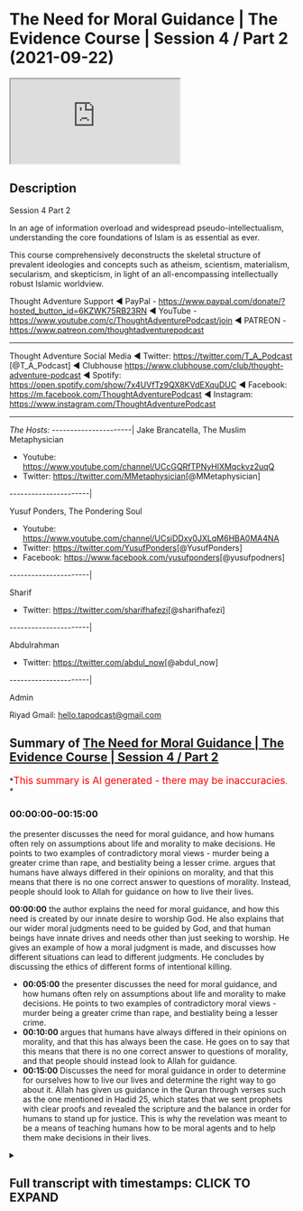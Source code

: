 # The Need for Moral Guidance | The Evidence Course | Session 4 / Part 2 (2021-09-22)

<iframe loading='lazy' allow='autoplay' src='https://www.youtube.com/embed/Krwadk8F6nU'></iframe>

## Description

Session 4  Part 2

In an age of information overload and widespread pseudo-intellectualism, understanding the core foundations of Islam is as essential as ever.

This course comprehensively deconstructs the skeletal structure of prevalent ideologies and concepts such as atheism, scientism, materialism, secularism, and skepticism, in light of an all-encompassing intellectually robust Islamic worldview.

Thought Adventure Support
◄ PayPal - <https://www.paypal.com/donate/?hosted_button_id=6KZWK75RB23RN>
◄ YouTube - <https://www.youtube.com/c/ThoughtAdventurePodcast/join>
◄ PATREON - <https://www.patreon.com/thoughtadventurepodcast>
____________________________________________________________________

Thought Adventure Social Media
◄ Twitter: <https://twitter.com/T_A_Podcast​​> [@T_A_Podcast]
◄ Clubhouse <https://www.clubhouse.com/club/thought-adventure-podcast>
◄ Spotify: <https://open.spotify.com/show/7x4UVfTz9QX8KVdEXquDUC>
◄ Facebook: <https://m.facebook.com/ThoughtAdventurePodcast>
◄ Instagram: <https://www.instagram.com/ThoughtAdventurePodcast​>

----------------------------------------------------------------

*The Hosts:*
----------------------|
Jake Brancatella, The Muslim Metaphysician

- Youtube: <https://www.youtube.com/channel/UCcGQRfTPNyHlXMqckvz2uqQ>
- Twitter:  <https://twitter.com/MMetaphysician​​> [@MMetaphysician]

----------------------|

Yusuf Ponders, The Pondering Soul

- Youtube: <https://www.youtube.com/channel/UCsiDDxy0JXLqM6HBA0MA4NA>
- Twitter: <https://twitter.com/YusufPonders​​> [@YusufPonders]
- Facebook: <https://www.facebook.com/yusufponders​> [@yusufpodners]

----------------------|

Sharif

- Twitter: <https://twitter.com/sharifhafezi​​> [@sharifhafezi]

----------------------|

Abdulrahman

- Twitter: <https://twitter.com/abdul_now​> [@abdul_now]

----------------------|

Admin

Riyad
Gmail: hello.tapodcast@gmail.com

## Summary of [The Need for Moral Guidance | The Evidence Course | Session 4 / Part 2](https://www.youtube.com/watch?v=Krwadk8F6nU)

*<span style="color:red; font-size:125%">This summary is AI generated - there may be inaccuracies</span>. *

### <a onclick="modifyYTiframeseektime('0')">00:00:00-00:15:00</a>

 the presenter discusses the need for moral guidance, and how humans often rely on assumptions about life and morality to make decisions. He points to two examples of contradictory moral views - murder being a greater crime than rape, and bestiality being a lesser crime. argues that humans have always differed in their opinions on morality, and that this means that there is no one correct answer to questions of morality. Instead, people should look to Allah for guidance on how to live their lives.

**<a onclick="modifyYTiframeseektime('0')">00:00:00</a>**  the author explains the need for moral guidance, and how this need is created by our innate desire to worship God. He also explains that our wider moral judgments need to be guided by God, and that human beings have innate drives and needs other than just seeking to worship. He gives an example of how a moral judgment is made, and discusses how different situations can lead to different judgments. He concludes by discussing the ethics of different forms of intentional killing.

- **<a onclick="modifyYTiframeseektime('300')">00:05:00</a>**  the presenter discusses the need for moral guidance, and how humans often rely on assumptions about life and morality to make decisions. He points to two examples of contradictory moral views - murder being a greater crime than rape, and bestiality being a lesser crime.
- **<a onclick="modifyYTiframeseektime('600')">00:10:00</a>** argues that humans have always differed in their opinions on morality, and that this has always been the case. He goes on to say that this means that there is no one correct answer to questions of morality, and that people should instead look to Allah for guidance.
- **<a onclick="modifyYTiframeseektime('900')">00:15:00</a>** Discusses the need for moral guidance in order to determine for ourselves how to live our lives and determine the right way to go about it. Allah has given us guidance in the Quran through verses such as the one mentioned in Hadid 25, which states that we sent prophets with clear proofs and revealed the scripture and the balance in order for humans to stand up for justice. This is why the revelation was meant to be a means of teaching humans how to be moral agents and to help them make decisions in their lives.

<details><summary><h2>Full transcript with timestamps: CLICK TO EXPAND</h2></summary>

<a onclick="modifyYTiframeseektime('14')">0:00:14</a> i want you to imagine you had one  
<a onclick="modifyYTiframeseektime('16')">0:00:16</a> healthy individual he's got healthy  
<a onclick="modifyYTiframeseektime('18')">0:00:18</a> heart healthy lungs healthy liver  
<a onclick="modifyYTiframeseektime('21')">0:00:21</a> healthy kidneys he's a healthy  
<a onclick="modifyYTiframeseektime('23')">0:00:23</a> uh person  
<a onclick="modifyYTiframeseektime('25')">0:00:25</a> but then you had four unhealthy people  
<a onclick="modifyYTiframeseektime('28')">0:00:28</a> one who needs a heart one who needs a  
<a onclick="modifyYTiframeseektime('31')">0:00:31</a> lungs one who needs liver and one who  
<a onclick="modifyYTiframeseektime('33')">0:00:33</a> needs kidneys  
<a onclick="modifyYTiframeseektime('34')">0:00:34</a> and they need these things to live  
<a onclick="modifyYTiframeseektime('37')">0:00:37</a> in this scenario would it be ethical  
<a onclick="modifyYTiframeseektime('40')">0:00:40</a> would it be the moral thing to do to  
<a onclick="modifyYTiframeseektime('42')">0:00:42</a> kill that one healthy person  
<a onclick="modifyYTiframeseektime('45')">0:00:45</a> harvest their organs in order to save  
<a onclick="modifyYTiframeseektime('47')">0:00:47</a> for people  
<a onclick="modifyYTiframeseektime('48')">0:00:48</a> isn't this maximizing the greatest good  
<a onclick="modifyYTiframeseektime('51')">0:00:51</a> for the greatest number of people  
<a onclick="modifyYTiframeseektime('53')">0:00:53</a> is it a moral thing to do  
<a onclick="modifyYTiframeseektime('57')">0:00:57</a> so in first part in the first part of  
<a onclick="modifyYTiframeseektime('59')">0:00:59</a> this section of need for messengers we  
<a onclick="modifyYTiframeseektime('61')">0:01:01</a> spent some time talking about and  
<a onclick="modifyYTiframeseektime('64')">0:01:04</a> explaining the fitra of the human being  
<a onclick="modifyYTiframeseektime('66')">0:01:06</a> the fact that human beings have this  
<a onclick="modifyYTiframeseektime('68')">0:01:08</a> innate desire to worship which was  
<a onclick="modifyYTiframeseektime('70')">0:01:10</a> ultimately created by allah  
<a onclick="modifyYTiframeseektime('73')">0:01:13</a> however in this part  
<a onclick="modifyYTiframeseektime('75')">0:01:15</a> i want to expand our understanding of  
<a onclick="modifyYTiframeseektime('77')">0:01:17</a> the human nature  
<a onclick="modifyYTiframeseektime('79')">0:01:19</a> and explain that not only  
<a onclick="modifyYTiframeseektime('82')">0:01:22</a> would our instinct to worship require  
<a onclick="modifyYTiframeseektime('84')">0:01:24</a> regulating from allah from the creator  
<a onclick="modifyYTiframeseektime('87')">0:01:27</a> but also  
<a onclick="modifyYTiframeseektime('88')">0:01:28</a> our wider moral judgments we make needs  
<a onclick="modifyYTiframeseektime('91')">0:01:31</a> to be guided from by allah  
<a onclick="modifyYTiframeseektime('94')">0:01:34</a> you see human beings we've been created  
<a onclick="modifyYTiframeseektime('96')">0:01:36</a> with needs  
<a onclick="modifyYTiframeseektime('98')">0:01:38</a> and with drives  
<a onclick="modifyYTiframeseektime('99')">0:01:39</a> other drives other than just seeking to  
<a onclick="modifyYTiframeseektime('101')">0:01:41</a> worship so for example we have the drive  
<a onclick="modifyYTiframeseektime('103')">0:01:43</a> to eat to drink to sleep  
<a onclick="modifyYTiframeseektime('106')">0:01:46</a> we also have the drive within us to form  
<a onclick="modifyYTiframeseektime('109')">0:01:49</a> relationships with other people like  
<a onclick="modifyYTiframeseektime('111')">0:01:51</a> family bonds like living and interacting  
<a onclick="modifyYTiframeseektime('114')">0:01:54</a> with our neighbors like engaging in  
<a onclick="modifyYTiframeseektime('116')">0:01:56</a> trade like establishing security and  
<a onclick="modifyYTiframeseektime('118')">0:01:58</a> cooperation with other people  
<a onclick="modifyYTiframeseektime('121')">0:02:01</a> how then do we organize these types of  
<a onclick="modifyYTiframeseektime('124')">0:02:04</a> relationships this is part of us this is  
<a onclick="modifyYTiframeseektime('126')">0:02:06</a> what it means to be a human being to  
<a onclick="modifyYTiframeseektime('128')">0:02:08</a> live within a social society socially  
<a onclick="modifyYTiframeseektime('131')">0:02:11</a> with other people and interact so how  
<a onclick="modifyYTiframeseektime('133')">0:02:13</a> then do we regulate these types of  
<a onclick="modifyYTiframeseektime('135')">0:02:15</a> relationships  
<a onclick="modifyYTiframeseektime('136')">0:02:16</a> and not just that but also within human  
<a onclick="modifyYTiframeseektime('140')">0:02:20</a> beings we have this desire to do good  
<a onclick="modifyYTiframeseektime('143')">0:02:23</a> meaning we have this desire to seek the  
<a onclick="modifyYTiframeseektime('146')">0:02:26</a> moral or ethical value behind the  
<a onclick="modifyYTiframeseektime('148')">0:02:28</a> actions that we perform  
<a onclick="modifyYTiframeseektime('150')">0:02:30</a> so this innate desire to be moral as  
<a onclick="modifyYTiframeseektime('152')">0:02:32</a> well as being able you know this desire  
<a onclick="modifyYTiframeseektime('154')">0:02:34</a> to satisfy our instincts and biological  
<a onclick="modifyYTiframeseektime('156')">0:02:36</a> needs by interacting with others etc  
<a onclick="modifyYTiframeseektime('160')">0:02:40</a> we need to ask the question how do we do  
<a onclick="modifyYTiframeseektime('162')">0:02:42</a> this  
<a onclick="modifyYTiframeseektime('163')">0:02:43</a> while still being moral agents so how do  
<a onclick="modifyYTiframeseektime('165')">0:02:45</a> i go out and interact with my family or  
<a onclick="modifyYTiframeseektime('168')">0:02:48</a> with neighbors or how do i interact with  
<a onclick="modifyYTiframeseektime('170')">0:02:50</a> the ruler or how does a rule interact  
<a onclick="modifyYTiframeseektime('171')">0:02:51</a> with me while being moral agents while  
<a onclick="modifyYTiframeseektime('174')">0:02:54</a> being able to be considered moral  
<a onclick="modifyYTiframeseektime('176')">0:02:56</a> now some people would argue  
<a onclick="modifyYTiframeseektime('178')">0:02:58</a> that we innately know whether an act is  
<a onclick="modifyYTiframeseektime('181')">0:03:01</a> moral or immoral we just simply have to  
<a onclick="modifyYTiframeseektime('183')">0:03:03</a> observe the act  
<a onclick="modifyYTiframeseektime('185')">0:03:05</a> in and of itself  
<a onclick="modifyYTiframeseektime('186')">0:03:06</a> but we need to ask  
<a onclick="modifyYTiframeseektime('188')">0:03:08</a> is it really moral  
<a onclick="modifyYTiframeseektime('190')">0:03:10</a> how do we know that our innate desire or  
<a onclick="modifyYTiframeseektime('193')">0:03:13</a> innate feeling that says something is  
<a onclick="modifyYTiframeseektime('195')">0:03:15</a> right or wrong is really a moral  
<a onclick="modifyYTiframeseektime('198')">0:03:18</a> judgment because a moral judgment is an  
<a onclick="modifyYTiframeseektime('200')">0:03:20</a> intellectual process  
<a onclick="modifyYTiframeseektime('202')">0:03:22</a> so let me give you an example killing  
<a onclick="modifyYTiframeseektime('205')">0:03:25</a> a number of people would normally say  
<a onclick="modifyYTiframeseektime('207')">0:03:27</a> our killing is innately wrong you can't  
<a onclick="modifyYTiframeseektime('210')">0:03:30</a> kill  
<a onclick="modifyYTiframeseektime('211')">0:03:31</a> however when making a moral judgment we  
<a onclick="modifyYTiframeseektime('214')">0:03:34</a> don't just look at the act itself  
<a onclick="modifyYTiframeseektime('216')">0:03:36</a> but also the circumstances behind the  
<a onclick="modifyYTiframeseektime('218')">0:03:38</a> action and the motivation of the person  
<a onclick="modifyYTiframeseektime('221')">0:03:41</a> or people who've done the action  
<a onclick="modifyYTiframeseektime('223')">0:03:43</a> so if we just say killing is innately  
<a onclick="modifyYTiframeseektime('226')">0:03:46</a> wrong  
<a onclick="modifyYTiframeseektime('227')">0:03:47</a> does that mean  
<a onclick="modifyYTiframeseektime('229')">0:03:49</a> that if a person who  
<a onclick="modifyYTiframeseektime('231')">0:03:51</a> you know goes out and intentionally  
<a onclick="modifyYTiframeseektime('234')">0:03:54</a> kills another person  
<a onclick="modifyYTiframeseektime('236')">0:03:56</a> you know out of premeditative intention  
<a onclick="modifyYTiframeseektime('239')">0:03:59</a> would he be considered equivalent  
<a onclick="modifyYTiframeseektime('241')">0:04:01</a> morally equivalent to the one who you  
<a onclick="modifyYTiframeseektime('244')">0:04:04</a> know accidentally killed a person you  
<a onclick="modifyYTiframeseektime('246')">0:04:06</a> know maybe they were driving down the  
<a onclick="modifyYTiframeseektime('248')">0:04:08</a> street the tire burst and they drove  
<a onclick="modifyYTiframeseektime('250')">0:04:10</a> into a person  
<a onclick="modifyYTiframeseektime('252')">0:04:12</a> or what about the person who killed in  
<a onclick="modifyYTiframeseektime('254')">0:04:14</a> self-defense is he going to be morally  
<a onclick="modifyYTiframeseektime('257')">0:04:17</a> equivalent to the one who killed  
<a onclick="modifyYTiframeseektime('259')">0:04:19</a> premeditatively or even the one who  
<a onclick="modifyYTiframeseektime('262')">0:04:22</a> killed  
<a onclick="modifyYTiframeseektime('262')">0:04:22</a> as an accident  
<a onclick="modifyYTiframeseektime('264')">0:04:24</a> or what about the state  
<a onclick="modifyYTiframeseektime('266')">0:04:26</a> that adjudicates that a person should be  
<a onclick="modifyYTiframeseektime('268')">0:04:28</a> killed and  
<a onclick="modifyYTiframeseektime('269')">0:04:29</a> executed because he committed murder as  
<a onclick="modifyYTiframeseektime('273')">0:04:33</a> an example and this is based upon the  
<a onclick="modifyYTiframeseektime('274')">0:04:34</a> law of that particular country  
<a onclick="modifyYTiframeseektime('276')">0:04:36</a> or even if we argue that killing  
<a onclick="modifyYTiframeseektime('278')">0:04:38</a> intentionally intentionally is always  
<a onclick="modifyYTiframeseektime('280')">0:04:40</a> wrong does that make euthanasia always  
<a onclick="modifyYTiframeseektime('284')">0:04:44</a> wrong  
<a onclick="modifyYTiframeseektime('285')">0:04:45</a> was it wrong for the british to enter  
<a onclick="modifyYTiframeseektime('287')">0:04:47</a> the world war ii and its soldiers  
<a onclick="modifyYTiframeseektime('290')">0:04:50</a> intentionally killed nazi soldiers  
<a onclick="modifyYTiframeseektime('293')">0:04:53</a> and we haven't even started talking  
<a onclick="modifyYTiframeseektime('294')">0:04:54</a> about abortion yet so this is also  
<a onclick="modifyYTiframeseektime('297')">0:04:57</a> another form of intentional killing and  
<a onclick="modifyYTiframeseektime('299')">0:04:59</a> the question then becomes also uh more  
<a onclick="modifyYTiframeseektime('301')">0:05:01</a> than you know about whether it's live or  
<a onclick="modifyYTiframeseektime('303')">0:05:03</a> not  
<a onclick="modifyYTiframeseektime('304')">0:05:04</a> but the point i'm trying to say is that  
<a onclick="modifyYTiframeseektime('306')">0:05:06</a> if you look at the act in and of itself  
<a onclick="modifyYTiframeseektime('309')">0:05:09</a> you can't say that the act tells us  
<a onclick="modifyYTiframeseektime('312')">0:05:12</a> whether it's morally right or morally  
<a onclick="modifyYTiframeseektime('314')">0:05:14</a> wrong so when people turn around say oh  
<a onclick="modifyYTiframeseektime('315')">0:05:15</a> you can just tell from your heart or you  
<a onclick="modifyYTiframeseektime('317')">0:05:17</a> can just tell inside of you or you're  
<a onclick="modifyYTiframeseektime('319')">0:05:19</a> born with this innate feeling that  
<a onclick="modifyYTiframeseektime('320')">0:05:20</a> something is morally wrong we don't even  
<a onclick="modifyYTiframeseektime('322')">0:05:22</a> look at morality in that way we don't  
<a onclick="modifyYTiframeseektime('324')">0:05:24</a> even look at the action that way we look  
<a onclick="modifyYTiframeseektime('325')">0:05:25</a> at the circumstances we look at the  
<a onclick="modifyYTiframeseektime('328')">0:05:28</a> motivations of the individuals and then  
<a onclick="modifyYTiframeseektime('330')">0:05:30</a> we start to make certain judgments upon  
<a onclick="modifyYTiframeseektime('336')">0:05:36</a> that so it's not the actual moral act  
<a onclick="modifyYTiframeseektime('339')">0:05:39</a> that gives us the moral judgment but  
<a onclick="modifyYTiframeseektime('341')">0:05:41</a> it's something else and in fact it's  
<a onclick="modifyYTiframeseektime('342')">0:05:42</a> what we call the metaphysical principles  
<a onclick="modifyYTiframeseektime('345')">0:05:45</a> that we hold so these are the  
<a onclick="modifyYTiframeseektime('347')">0:05:47</a> assumptions that we have about life and  
<a onclick="modifyYTiframeseektime('350')">0:05:50</a> it's these assumptions and this outlook  
<a onclick="modifyYTiframeseektime('351')">0:05:51</a> and this moral viewpoint that we have  
<a onclick="modifyYTiframeseektime('353')">0:05:53</a> about life it actually comes before  
<a onclick="modifyYTiframeseektime('356')">0:05:56</a> we look at and sense the act  
<a onclick="modifyYTiframeseektime('358')">0:05:58</a> so we have these assumptions about what  
<a onclick="modifyYTiframeseektime('360')">0:06:00</a> life should be about what should be  
<a onclick="modifyYTiframeseektime('362')">0:06:02</a> morally good what should be morally evil  
<a onclick="modifyYTiframeseektime('364')">0:06:04</a> and then place that upon the axe that we  
<a onclick="modifyYTiframeseektime('366')">0:06:06</a> sense for example euthen euthanasia so  
<a onclick="modifyYTiframeseektime('369')">0:06:09</a> euthanasia what is that it's killing  
<a onclick="modifyYTiframeseektime('371')">0:06:11</a> somebody because maybe they're  
<a onclick="modifyYTiframeseektime('372')">0:06:12</a> terminally ill or maybe they're in  
<a onclick="modifyYTiframeseektime('374')">0:06:14</a> severe pain and they want to die  
<a onclick="modifyYTiframeseektime('377')">0:06:17</a> is his life  
<a onclick="modifyYTiframeseektime('379')">0:06:19</a> in term who's in terminal pain is it  
<a onclick="modifyYTiframeseektime('381')">0:06:21</a> worth saving  
<a onclick="modifyYTiframeseektime('383')">0:06:23</a> or not or is it morally right to allow  
<a onclick="modifyYTiframeseektime('386')">0:06:26</a> that person to kill himself or morally  
<a onclick="modifyYTiframeseektime('388')">0:06:28</a> right for a for him to ask a doctor kit  
<a onclick="modifyYTiframeseektime('390')">0:06:30</a> to kill him  
<a onclick="modifyYTiframeseektime('392')">0:06:32</a> now this presupposes certain assumptions  
<a onclick="modifyYTiframeseektime('395')">0:06:35</a> about morality one of those assumptions  
<a onclick="modifyYTiframeseektime('397')">0:06:37</a> is that this life is about maximizing or  
<a onclick="modifyYTiframeseektime('400')">0:06:40</a> the value of life is about maximizing  
<a onclick="modifyYTiframeseektime('403')">0:06:43</a> pleasure and benefit for the individual  
<a onclick="modifyYTiframeseektime('406')">0:06:46</a> individual and minimizing pain  
<a onclick="modifyYTiframeseektime('409')">0:06:49</a> so this is your purpose  
<a onclick="modifyYTiframeseektime('410')">0:06:50</a> and this then forms your moral outlook  
<a onclick="modifyYTiframeseektime('413')">0:06:53</a> so if a person is not maximizing his  
<a onclick="modifyYTiframeseektime('415')">0:06:55</a> pleasure  
<a onclick="modifyYTiframeseektime('417')">0:06:57</a> because he's in greater pain so his pain  
<a onclick="modifyYTiframeseektime('419')">0:06:59</a> supersedes his pleasure then really does  
<a onclick="modifyYTiframeseektime('422')">0:07:02</a> he  
<a onclick="modifyYTiframeseektime('423')">0:07:03</a> therefore you know see his life as being  
<a onclick="modifyYTiframeseektime('425')">0:07:05</a> worthwhile and therefore is it a right  
<a onclick="modifyYTiframeseektime('428')">0:07:08</a> is it morally correct in that situation  
<a onclick="modifyYTiframeseektime('430')">0:07:10</a> to minimize the pain to kill the  
<a onclick="modifyYTiframeseektime('433')">0:07:13</a> individual through euthanasia  
<a onclick="modifyYTiframeseektime('435')">0:07:15</a> euthanasia  
<a onclick="modifyYTiframeseektime('437')">0:07:17</a> this then results in us you know  
<a onclick="modifyYTiframeseektime('439')">0:07:19</a> constantly scratching our heads you know  
<a onclick="modifyYTiframeseektime('440')">0:07:20</a> as human beings trying to work out is it  
<a onclick="modifyYTiframeseektime('442')">0:07:22</a> morally good is it morally right  
<a onclick="modifyYTiframeseektime('444')">0:07:24</a> euthanasia right euthanasia wrong some  
<a onclick="modifyYTiframeseektime('446')">0:07:26</a> countries say it's allowed some  
<a onclick="modifyYTiframeseektime('447')">0:07:27</a> countries don't say it's allowed  
<a onclick="modifyYTiframeseektime('449')">0:07:29</a> but it shows us this contradictory  
<a onclick="modifyYTiframeseektime('451')">0:07:31</a> nature this problem that we have even if  
<a onclick="modifyYTiframeseektime('454')">0:07:34</a> we turn around and talk about this  
<a onclick="modifyYTiframeseektime('456')">0:07:36</a> maximizing benefit for the majority of  
<a onclick="modifyYTiframeseektime('458')">0:07:38</a> people and minimizing the pain uh  
<a onclick="modifyYTiframeseektime('460')">0:07:40</a> criteria  
<a onclick="modifyYTiframeseektime('462')">0:07:42</a> then you know we go got that scenario i  
<a onclick="modifyYTiframeseektime('464')">0:07:44</a> gave at the beginning about harvesting a  
<a onclick="modifyYTiframeseektime('467')">0:07:47</a> healthy person's body in order to save  
<a onclick="modifyYTiframeseektime('469')">0:07:49</a> for sick people well it follows from the  
<a onclick="modifyYTiframeseektime('471')">0:07:51</a> moral this follows from this moral  
<a onclick="modifyYTiframeseektime('473')">0:07:53</a> outlook of utilitarianism  
<a onclick="modifyYTiframeseektime('475')">0:07:55</a> but sure but it also clearly indicates  
<a onclick="modifyYTiframeseektime('477')">0:07:57</a> certain contradictions because people  
<a onclick="modifyYTiframeseektime('479')">0:07:59</a> don't live their life like that people  
<a onclick="modifyYTiframeseektime('481')">0:08:01</a> disagree with that in in in certain  
<a onclick="modifyYTiframeseektime('483')">0:08:03</a> cases anyway in most cases but there are  
<a onclick="modifyYTiframeseektime('486')">0:08:06</a> also loads of other examples that we can  
<a onclick="modifyYTiframeseektime('489')">0:08:09</a> give in order to highlight the  
<a onclick="modifyYTiframeseektime('490')">0:08:10</a> contradictions within human beings when  
<a onclick="modifyYTiframeseektime('493')">0:08:13</a> they make moral judgments and therefore  
<a onclick="modifyYTiframeseektime('495')">0:08:15</a> the inability for human beings to make  
<a onclick="modifyYTiframeseektime('497')">0:08:17</a> moral judgments for example bestiality  
<a onclick="modifyYTiframeseektime('500')">0:08:20</a> is a classic example you know is it  
<a onclick="modifyYTiframeseektime('502')">0:08:22</a> morally right or morally wrong now most  
<a onclick="modifyYTiframeseektime('505')">0:08:25</a> people probably say that's disgusting  
<a onclick="modifyYTiframeseektime('506')">0:08:26</a> that's morally wrong  
<a onclick="modifyYTiframeseektime('508')">0:08:28</a> but there are people who actually argue  
<a onclick="modifyYTiframeseektime('510')">0:08:30</a> it's a moral right and in fact you've  
<a onclick="modifyYTiframeseektime('512')">0:08:32</a> got the problem if you think you sh  
<a onclick="modifyYTiframeseektime('515')">0:08:35</a> that it's morally wrong  
<a onclick="modifyYTiframeseektime('517')">0:08:37</a> and in fact there is an argument that  
<a onclick="modifyYTiframeseektime('518')">0:08:38</a> one person proposed and he said and he  
<a onclick="modifyYTiframeseektime('522')">0:08:42</a> proposes not to articulate an argument  
<a onclick="modifyYTiframeseektime('524')">0:08:44</a> for bestiality but to show its  
<a onclick="modifyYTiframeseektime('526')">0:08:46</a> contradiction he said in most societies  
<a onclick="modifyYTiframeseektime('529')">0:08:49</a> murder is considered a greater crime  
<a onclick="modifyYTiframeseektime('531')">0:08:51</a> than rape  
<a onclick="modifyYTiframeseektime('533')">0:08:53</a> yeah so  
<a onclick="modifyYTiframeseektime('534')">0:08:54</a> if the question about bestiality is  
<a onclick="modifyYTiframeseektime('536')">0:08:56</a> wrong because you can't get consent of  
<a onclick="modifyYTiframeseektime('539')">0:08:59</a> the animal you know before  
<a onclick="modifyYTiframeseektime('541')">0:09:01</a> you know the  
<a onclick="modifyYTiframeseektime('542')">0:09:02</a> man or woman whatever starts doing some  
<a onclick="modifyYTiframeseektime('544')">0:09:04</a> dodgy things with the animal yeah  
<a onclick="modifyYTiframeseektime('547')">0:09:07</a> then  
<a onclick="modifyYTiframeseektime('548')">0:09:08</a> did you seek consent to kill the animal  
<a onclick="modifyYTiframeseektime('551')">0:09:11</a> and eat its meat  
<a onclick="modifyYTiframeseektime('552')">0:09:12</a> if you didn't believe it was morally  
<a onclick="modifyYTiframeseektime('554')">0:09:14</a> right or wrong to seek its consent to  
<a onclick="modifyYTiframeseektime('557')">0:09:17</a> kill it and eat it  
<a onclick="modifyYTiframeseektime('558')">0:09:18</a> and that's considered murder  
<a onclick="modifyYTiframeseektime('560')">0:09:20</a> then rape would be of a lesser degree  
<a onclick="modifyYTiframeseektime('564')">0:09:24</a> so by therefore the logic would follow  
<a onclick="modifyYTiframeseektime('566')">0:09:26</a> that bestiality being a lesser crime  
<a onclick="modifyYTiframeseektime('569')">0:09:29</a> would be allowed so he's trying to show  
<a onclick="modifyYTiframeseektime('571')">0:09:31</a> and trying to argue the point actually  
<a onclick="modifyYTiframeseektime('573')">0:09:33</a> this doesn't make a  
<a onclick="modifyYTiframeseektime('575')">0:09:35</a> you know this is the problem or the  
<a onclick="modifyYTiframeseektime('576')">0:09:36</a> contradiction of the the inconsistency  
<a onclick="modifyYTiframeseektime('578')">0:09:38</a> when human beings make these types of  
<a onclick="modifyYTiframeseektime('580')">0:09:40</a> decisions  
<a onclick="modifyYTiframeseektime('581')">0:09:41</a> but there are other people  
<a onclick="modifyYTiframeseektime('583')">0:09:43</a> like the moral philosopher peter singer  
<a onclick="modifyYTiframeseektime('585')">0:09:45</a> singer who actually argues that  
<a onclick="modifyYTiframeseektime('588')">0:09:48</a> bestiality should be made legal  
<a onclick="modifyYTiframeseektime('591')">0:09:51</a> he's actually says it should be made  
<a onclick="modifyYTiframeseektime('592')">0:09:52</a> legal  
<a onclick="modifyYTiframeseektime('593')">0:09:53</a> and that to be against bestiality is a  
<a onclick="modifyYTiframeseektime('596')">0:09:56</a> form of racism  
<a onclick="modifyYTiframeseektime('598')">0:09:58</a> known as speciesism yeah  
<a onclick="modifyYTiframeseektime('601')">0:10:01</a> so he's arguing that actually you know  
<a onclick="modifyYTiframeseektime('604')">0:10:04</a> why are you being prejudiced against the  
<a onclick="modifyYTiframeseektime('605')">0:10:05</a> cat and the dog yeah or the dolphin or  
<a onclick="modifyYTiframeseektime('607')">0:10:07</a> whatever is the orangutan you know if  
<a onclick="modifyYTiframeseektime('610')">0:10:10</a> love is love this is what his argument  
<a onclick="modifyYTiframeseektime('613')">0:10:13</a> is  
<a onclick="modifyYTiframeseektime('614')">0:10:14</a> similarly the same femoral philosopher  
<a onclick="modifyYTiframeseektime('616')">0:10:16</a> who's talking about racism towards  
<a onclick="modifyYTiframeseektime('618')">0:10:18</a> animals because you're not allowing  
<a onclick="modifyYTiframeseektime('619')">0:10:19</a> bestiality  
<a onclick="modifyYTiframeseektime('620')">0:10:20</a> also argued that it was morally right to  
<a onclick="modifyYTiframeseektime('623')">0:10:23</a> kill and  
<a onclick="modifyYTiframeseektime('624')">0:10:24</a> that kill an unborn child  
<a onclick="modifyYTiframeseektime('626')">0:10:26</a> and it was morally right to kill an  
<a onclick="modifyYTiframeseektime('629')">0:10:29</a> infant child as well so not only is it  
<a onclick="modifyYTiframeseektime('631')">0:10:31</a> right to kill an aborted you know a an  
<a onclick="modifyYTiframeseektime('633')">0:10:33</a> unborn child in the mother's womb but  
<a onclick="modifyYTiframeseektime('636')">0:10:36</a> also an infant child outside of the  
<a onclick="modifyYTiframeseektime('637')">0:10:37</a> mother's womb because he said look you  
<a onclick="modifyYTiframeseektime('640')">0:10:40</a> know he's trying to follow this logic  
<a onclick="modifyYTiframeseektime('642')">0:10:42</a> and show consistency and logic he said  
<a onclick="modifyYTiframeseektime('645')">0:10:45</a> if you can kill a child that's in the  
<a onclick="modifyYTiframeseektime('647')">0:10:47</a> mother's womb then what's the moral  
<a onclick="modifyYTiframeseektime('649')">0:10:49</a> difference between a child that's  
<a onclick="modifyYTiframeseektime('651')">0:10:51</a> outside of the mother's womb people say  
<a onclick="modifyYTiframeseektime('653')">0:10:53</a> well the child won't live without the  
<a onclick="modifyYTiframeseektime('655')">0:10:55</a> mother  
<a onclick="modifyYTiframeseektime('657')">0:10:57</a> being inside the womb  
<a onclick="modifyYTiframeseektime('659')">0:10:59</a> he said would the baby live  
<a onclick="modifyYTiframeseektime('661')">0:11:01</a> without the mother if the if the mother  
<a onclick="modifyYTiframeseektime('663')">0:11:03</a> didn't look after the baby  
<a onclick="modifyYTiframeseektime('665')">0:11:05</a> so they said no so therefore he said  
<a onclick="modifyYTiframeseektime('667')">0:11:07</a> well if you one is acceptable the other  
<a onclick="modifyYTiframeseektime('669')">0:11:09</a> one should be acceptable so if killing  
<a onclick="modifyYTiframeseektime('671')">0:11:11</a> the child inside the mother because it  
<a onclick="modifyYTiframeseektime('673')">0:11:13</a> can't live without the mother is  
<a onclick="modifyYTiframeseektime('674')">0:11:14</a> acceptable then killing the child  
<a onclick="modifyYTiframeseektime('676')">0:11:16</a> outside of the mother should also be  
<a onclick="modifyYTiframeseektime('677')">0:11:17</a> acceptable if the baby can't look after  
<a onclick="modifyYTiframeseektime('679')">0:11:19</a> itself without the mother  
<a onclick="modifyYTiframeseektime('682')">0:11:22</a> so here's his argument so therefore he  
<a onclick="modifyYTiframeseektime('684')">0:11:24</a> was trying to provide the moral  
<a onclick="modifyYTiframeseektime('685')">0:11:25</a> justification for infanticide then you  
<a onclick="modifyYTiframeseektime('688')">0:11:28</a> got our favorite atheist richard dawkins  
<a onclick="modifyYTiframeseektime('691')">0:11:31</a> who tweeted about whether a mother  
<a onclick="modifyYTiframeseektime('693')">0:11:33</a> should undertake an abortion if they  
<a onclick="modifyYTiframeseektime('695')">0:11:35</a> found out that their child had down  
<a onclick="modifyYTiframeseektime('697')">0:11:37</a> syndrome  
<a onclick="modifyYTiframeseektime('698')">0:11:38</a> he said when he was asked a question  
<a onclick="modifyYTiframeseektime('700')">0:11:40</a> from a from a woman about you know if i  
<a onclick="modifyYTiframeseektime('702')">0:11:42</a> was pregnant with a down syndrome maybe  
<a onclick="modifyYTiframeseektime('704')">0:11:44</a> i wouldn't know what to do this is what  
<a onclick="modifyYTiframeseektime('706')">0:11:46</a> he said he said i bought it and try  
<a onclick="modifyYTiframeseektime('708')">0:11:48</a> again  
<a onclick="modifyYTiframeseektime('709')">0:11:49</a> it would be immoral he's not even saying  
<a onclick="modifyYTiframeseektime('712')">0:11:52</a> you know he's giving him you know not  
<a onclick="modifyYTiframeseektime('714')">0:11:54</a> just saying it's acceptable he said it's  
<a onclick="modifyYTiframeseektime('715')">0:11:55</a> immoral to bring into the world  
<a onclick="modifyYTiframeseektime('718')">0:11:58</a> if you have a choice  
<a onclick="modifyYTiframeseektime('720')">0:12:00</a> so it's immoral to have a handicapped or  
<a onclick="modifyYTiframeseektime('723')">0:12:03</a> a down syndrome baby  
<a onclick="modifyYTiframeseektime('725')">0:12:05</a> in fact  
<a onclick="modifyYTiframeseektime('726')">0:12:06</a> these types of tweets and justifications  
<a onclick="modifyYTiframeseektime('729')">0:12:09</a> and moral perspectives you know echoes  
<a onclick="modifyYTiframeseektime('732')">0:12:12</a> back to the ideas of eugenics you know  
<a onclick="modifyYTiframeseektime('734')">0:12:14</a> killing off bad genes  
<a onclick="modifyYTiframeseektime('736')">0:12:16</a> from spreading within society or  
<a onclick="modifyYTiframeseektime('738')">0:12:18</a> stopping them to spread from the wider  
<a onclick="modifyYTiframeseektime('739')">0:12:19</a> society and this is where you had  
<a onclick="modifyYTiframeseektime('741')">0:12:21</a> eugenics programs within fascism and  
<a onclick="modifyYTiframeseektime('743')">0:12:23</a> nazi germany etc  
<a onclick="modifyYTiframeseektime('745')">0:12:25</a> but you know the thing is that we can  
<a onclick="modifyYTiframeseektime('747')">0:12:27</a> apply  
<a onclick="modifyYTiframeseektime('748')">0:12:28</a> this question on morality on a number of  
<a onclick="modifyYTiframeseektime('750')">0:12:30</a> examples or a number of actions and what  
<a onclick="modifyYTiframeseektime('753')">0:12:33</a> we all notice is humans have always  
<a onclick="modifyYTiframeseektime('756')">0:12:36</a> differed over this question i whether  
<a onclick="modifyYTiframeseektime('758')">0:12:38</a> morality is good or not  
<a onclick="modifyYTiframeseektime('760')">0:12:40</a> and this has always been the case so  
<a onclick="modifyYTiframeseektime('762')">0:12:42</a> even if we go further back and we talk  
<a onclick="modifyYTiframeseektime('764')">0:12:44</a> about democracy you know today people  
<a onclick="modifyYTiframeseektime('766')">0:12:46</a> say democracy is a moral form of  
<a onclick="modifyYTiframeseektime('767')">0:12:47</a> government  
<a onclick="modifyYTiframeseektime('768')">0:12:48</a> but in the past plato socrates and  
<a onclick="modifyYTiframeseektime('770')">0:12:50</a> aristotle argued against democracy  
<a onclick="modifyYTiframeseektime('773')">0:12:53</a> saying it's irrational it's immoral  
<a onclick="modifyYTiframeseektime('777')">0:12:57</a> similarly aristotle himself he argued  
<a onclick="modifyYTiframeseektime('779')">0:12:59</a> for the morality of slavery  
<a onclick="modifyYTiframeseektime('781')">0:13:01</a> and i could keep giving examples from  
<a onclick="modifyYTiframeseektime('783')">0:13:03</a> homosexuality being considered immoral  
<a onclick="modifyYTiframeseektime('786')">0:13:06</a> and unnatural act to now people  
<a onclick="modifyYTiframeseektime('788')">0:13:08</a> considering it moral to the differences  
<a onclick="modifyYTiframeseektime('790')">0:13:10</a> of age of consent where in the past it  
<a onclick="modifyYTiframeseektime('792')">0:13:12</a> used to be as low as seven or you know  
<a onclick="modifyYTiframeseektime('794')">0:13:14</a> even younger to now it has to be 16 or  
<a onclick="modifyYTiframeseektime('797')">0:13:17</a> 18 or in some countries higher you know  
<a onclick="modifyYTiframeseektime('800')">0:13:20</a> where in the past you know homosexuality  
<a onclick="modifyYTiframeseektime('803')">0:13:23</a> and you know transgenderism was  
<a onclick="modifyYTiframeseektime('805')">0:13:25</a> considered psychological illness to now  
<a onclick="modifyYTiframeseektime('808')">0:13:28</a> you you people celebrate when kids  
<a onclick="modifyYTiframeseektime('811')">0:13:31</a> little kids are transitioning from one  
<a onclick="modifyYTiframeseektime('813')">0:13:33</a> gender to another  
<a onclick="modifyYTiframeseektime('815')">0:13:35</a> so  
<a onclick="modifyYTiframeseektime('816')">0:13:36</a> and even those people who consider  
<a onclick="modifyYTiframeseektime('817')">0:13:37</a> incest to be abhorrent now we don't know  
<a onclick="modifyYTiframeseektime('820')">0:13:40</a> whether in the future people will turn  
<a onclick="modifyYTiframeseektime('822')">0:13:42</a> around and argue well if it's two  
<a onclick="modifyYTiframeseektime('823')">0:13:43</a> consenting adults you know  
<a onclick="modifyYTiframeseektime('826')">0:13:46</a> love is love isn't it  
<a onclick="modifyYTiframeseektime('827')">0:13:47</a> so when humans  
<a onclick="modifyYTiframeseektime('829')">0:13:49</a> want to make morals or seek moral  
<a onclick="modifyYTiframeseektime('831')">0:13:51</a> justifications for their actions  
<a onclick="modifyYTiframeseektime('833')">0:13:53</a> without the guidance from the creator  
<a onclick="modifyYTiframeseektime('835')">0:13:55</a> they end up contradicting themselves  
<a onclick="modifyYTiframeseektime('837')">0:13:57</a> changing their moral views over times  
<a onclick="modifyYTiframeseektime('839')">0:13:59</a> and places and thus morality without  
<a onclick="modifyYTiframeseektime('842')">0:14:02</a> this anchoring  
<a onclick="modifyYTiframeseektime('843')">0:14:03</a> to allah anchoring to the creator  
<a onclick="modifyYTiframeseektime('846')">0:14:06</a> makes morality subjective and have no  
<a onclick="modifyYTiframeseektime('849')">0:14:09</a> basis  
<a onclick="modifyYTiframeseektime('850')">0:14:10</a> so the only way to satisfy our need to  
<a onclick="modifyYTiframeseektime('852')">0:14:12</a> be moral  
<a onclick="modifyYTiframeseektime('854')">0:14:14</a> and uh is to have our actions guided  
<a onclick="modifyYTiframeseektime('857')">0:14:17</a> upon  
<a onclick="modifyYTiframeseektime('859')">0:14:19</a> allah's guidance  
<a onclick="modifyYTiframeseektime('861')">0:14:21</a> that's therefore we would seek out that  
<a onclick="modifyYTiframeseektime('863')">0:14:23</a> guidance not only are we seeking out the  
<a onclick="modifyYTiframeseektime('866')">0:14:26</a> guidance because allah created us with a  
<a onclick="modifyYTiframeseektime('869')">0:14:29</a> desire to worship but also we're seeking  
<a onclick="modifyYTiframeseektime('871')">0:14:31</a> guidance in order to know how to live  
<a onclick="modifyYTiframeseektime('873')">0:14:33</a> our life correctly and it's rational to  
<a onclick="modifyYTiframeseektime('877')">0:14:37</a> accept that if allah had created us each  
<a onclick="modifyYTiframeseektime('881')">0:14:41</a> individual created our needs our  
<a onclick="modifyYTiframeseektime('883')">0:14:43</a> instincts our desire to be good  
<a onclick="modifyYTiframeseektime('886')">0:14:46</a> then who knows better how a human being  
<a onclick="modifyYTiframeseektime('889')">0:14:49</a> should act and function than the one who  
<a onclick="modifyYTiframeseektime('891')">0:14:51</a> created that creation in the first place  
<a onclick="modifyYTiframeseektime('894')">0:14:54</a> so rather than leaving humanity to  
<a onclick="modifyYTiframeseektime('896')">0:14:56</a> wander in darkness and ignorance of  
<a onclick="modifyYTiframeseektime('898')">0:14:58</a> self-contradiction we look out for a  
<a onclick="modifyYTiframeseektime('900')">0:15:00</a> communication on all aspects of our life  
<a onclick="modifyYTiframeseektime('903')">0:15:03</a> in order to determine for us how to live  
<a onclick="modifyYTiframeseektime('905')">0:15:05</a> our life  
<a onclick="modifyYTiframeseektime('906')">0:15:06</a> allah he says in the quran in surah  
<a onclick="modifyYTiframeseektime('910')">0:15:10</a> hadid verse 25 indeed we sent our  
<a onclick="modifyYTiframeseektime('913')">0:15:13</a> messengers will with clear proofs and  
<a onclick="modifyYTiframeseektime('916')">0:15:16</a> revealed with them the scripture  
<a onclick="modifyYTiframeseektime('918')">0:15:18</a> and the balance  
<a onclick="modifyYTiframeseektime('922')">0:15:22</a> so that mankind may stand up for justice  
<a onclick="modifyYTiframeseektime('925')">0:15:25</a> the purpose of the revelation then and  
<a onclick="modifyYTiframeseektime('927')">0:15:27</a> the guidance was that human beings were  
<a onclick="modifyYTiframeseektime('930')">0:15:30</a> able to become moral agents  
<a onclick="modifyYTiframeseektime('942')">0:15:42</a> you  
</details>
